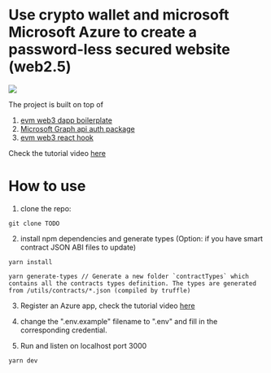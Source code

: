 # Use crypto wallet and microsoft Microsoft Azure to create a password-less secured website (web2.5)

![](https://i.imgur.com/JHZ0ibc.png)

The project is built on top of

1. [evm web3 dapp boilerplate](https://github.com/happyeric77/evm-dapp-boilerplate-ts.git)
2. [Microsoft Graph api auth package](https://www.npmjs.com/package/ms365-graph-api-auth)
3. [evm web3 react hook](https://www.npmjs.com/package/evm-web3-hooks)

Check the tutorial video [here](https://youtu.be/e_q9b8sTID8)

# How to use

1. clone the repo:

```
git clone TODO
```

2. install npm dependencies and generate types (Option: if you have smart contract JSON ABI files to update)

```
yarn install

yarn generate-types // Generate a new folder `contractTypes` which contains all the contracts types definition. The types are generated from /utils/contracts/*.json (compiled by truffle)
```

3. Register an Azure app, check the tutorial video [here](https://youtu.be/sXW3G8gtlWs)

4. change the ".env.example" filename to ".env" and fill in the corresponding credential.

5. Run and listen on localhost port 3000

```
yarn dev
```
